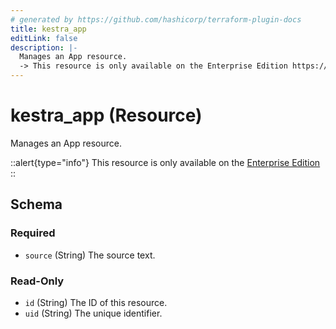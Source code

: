 ```yaml
---
# generated by https://github.com/hashicorp/terraform-plugin-docs
title: kestra_app
editLink: false
description: |-
  Manages an App resource.
  -> This resource is only available on the Enterprise Edition https://kestra.io/enterprise
---
```


# kestra_app (Resource)

Manages an App resource.

::alert{type="info"}
This resource is only available on the [Enterprise Edition](https://kestra.io/enterprise)
::



<!-- schema generated by tfplugindocs -->
## Schema

### Required

- `source` (String) The source text.

### Read-Only

- `id` (String) The ID of this resource.
- `uid` (String) The unique identifier.
